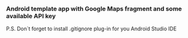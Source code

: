 ### Android template app with Google Maps fragment and some available API key

P.S. Don`t forget to install .gitignore plug-in for you Android Studio IDE
